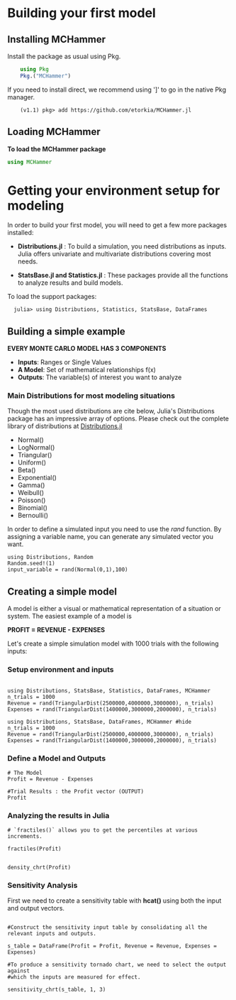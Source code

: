 # Building your first model

## Installing MCHammer

 Install the package as usual using Pkg.

```julia
    using Pkg
    Pkg.("MCHammer")
```

If you need to install direct, we recommend using ']' to go in the native Pkg manager.

```
    (v1.1) pkg> add https://github.com/etorkia/MCHammer.jl
```

## Loading MCHammer

**To load the MCHammer package**

```julia
using MCHammer
```


# Getting your environment setup for modeling

In order to build your first model, you will need to get a few more packages installed:
* **Distributions.jl** : To build a simulation, you need distributions as inputs. Julia offers univariate and multivariate distributions covering most needs.

* **StatsBase.jl and Statistics.jl** : These packages provide all the functions to analyze results and build models.

To load the support packages:

      julia> using Distributions, Statistics, StatsBase, DataFrames

## Building a simple example

**EVERY MONTE CARLO MODEL HAS 3 COMPONENTS**
* **Inputs**: Ranges or Single Values
* **A Model**:  Set of mathematical relationships f(x)
* **Outputs**: The variable(s) of interest you want to analyze

### Main Distributions for most modeling situations

Though the most used distributions are cite below, Julia's Distributions package has an impressive array of options. Please check out the complete library of distributions at [Distributions.jl](http://juliastats.github.io/Distributions.jl/latest/index.html)

* Normal()
* LogNormal()
* Triangular()
* Uniform()
* Beta()
* Exponential()
* Gamma()
* Weibull()
* Poisson()
* Binomial()
* Bernoulli()



In order to define a simulated input you need to use the *rand* function. By assigning a variable name, you can generate any simulated vector you want.

```@example
using Distributions, Random
Random.seed!(1)
input_variable = rand(Normal(0,1),100)
```

## Creating a simple model

A model is either a visual or mathematical representation of a situation or system. The easiest example of a model is

**PROFIT = REVENUE - EXPENSES**

Let's create a simple simulation model with 1000 trials with the following inputs:

### Setup environment and inputs
```@setup SampleModel

using Distributions, StatsBase, Statistics, DataFrames, MCHammer 
n_trials = 1000
Revenue = rand(TriangularDist(2500000,4000000,3000000), n_trials)
Expenses = rand(TriangularDist(1400000,3000000,2000000), n_trials)

```

```@example SampleModel
using Distributions, StatsBase, DataFrames, MCHammer #hide
n_trials = 1000
Revenue = rand(TriangularDist(2500000,4000000,3000000), n_trials)
Expenses = rand(TriangularDist(1400000,3000000,2000000), n_trials)
```
### Define a Model and Outputs
```@example SampleModel
# The Model
Profit = Revenue - Expenses

#Trial Results : the Profit vector (OUTPUT)
Profit
```

### Analyzing the results in Julia

```@example SampleModel
# `fractiles()` allows you to get the percentiles at various increments.

fractiles(Profit)
```

```@example SampleModel

density_chrt(Profit)
```

### Sensitivity Analysis
First we need to create a sensitivity table with **hcat()** using both the input and output vectors.

```@example SampleModel

#Construct the sensitivity input table by consolidating all the relevant inputs and outputs.

s_table = DataFrame(Profit = Profit, Revenue = Revenue, Expenses = Expenses)

#To produce a sensitivity tornado chart, we need to select the output against
#which the inputs are measured for effect.

sensitivity_chrt(s_table, 1, 3)
```
